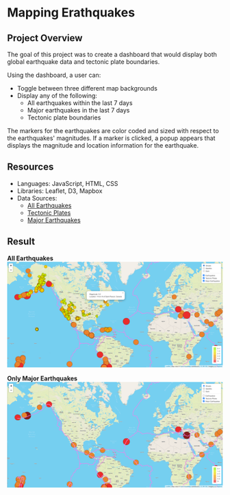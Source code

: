 # Mapping Erathquakes
## Project Overview
The goal of this project was to create a dashboard that would display both global earthquake data and tectonic plate boundaries. 

Using the dashboard, a user can:
- Toggle between three different map backgrounds
- Display any of the following:
    - All earthquakes within the last 7 days 
    - Major earthquakes in the last 7 days 
    - Tectonic plate boundaries

The markers for the earthquakes are color coded and sized with respect to the earthquakes' magnitudes. If a marker is clicked, a popup appears that displays the magnitude and location information for the earthquake. 

## Resources
- Languages: JavaScript, HTML, CSS
- Libraries: Leaflet, D3, Mapbox
- Data Sources: 
    - [All Earthquakes](https://earthquake.usgs.gov/earthquakes/feed/v1.0/summary/all_week.geojson) 
    - [Tectonic Plates](https://raw.githubusercontent.com/fraxen/tectonicplates/master/GeoJSON/PB2002_boundaries.json)
    - [Major Earthquakes](https://earthquake.usgs.gov/earthquakes/feed/v1.0/summary/4.5_week.geojson)

## Result
**All Earthquakes**  
![](Earthquake_Challenge/Resources/earthquake_map.png)   

**Only Major Earthquakes** 
![](Earthquake_Challenge/Resources/majorEQ_map.png)